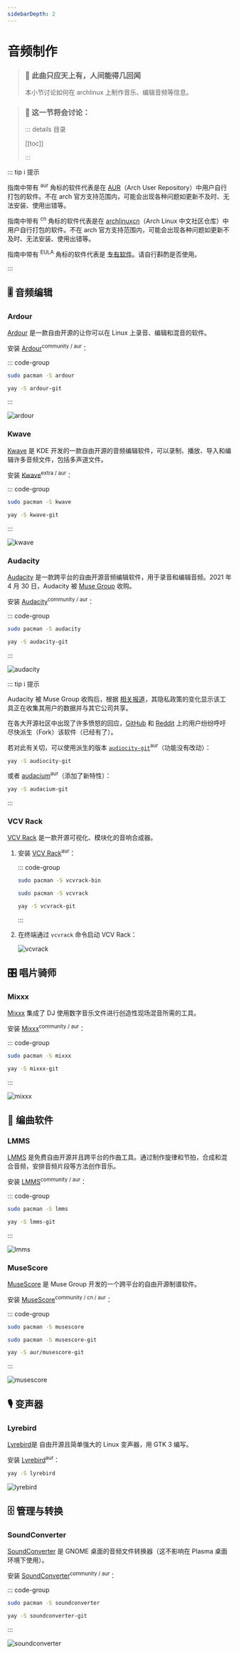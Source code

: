 ```yaml
---
sidebarDepth: 2
---
```


# 音频制作

> ### 🎵 此曲只应天上有，人间能得几回闻
>
> 本小节讨论如何在 archlinux 上制作音乐、编辑音频等信息。

> ### 🔖 这一节将会讨论：
>
> ::: details 目录
>
> [[toc]]
>
> :::

::: tip ℹ️ 提示

指南中带有 <sup>aur</sup> 角标的软件代表是在 [AUR](https://aur.archlinux.org/)（Arch User Repository）中用户自行打包的软件。不在 arch 官方支持范围内，可能会出现各种问题如更新不及时、无法安装、使用出错等。

指南中带有 <sup>cn</sup> 角标的软件代表是在 [archlinuxcn](https://www.archlinuxcn.org/archlinux-cn-repo-and-mirror/)（Arch Linux 中文社区仓库）中用户自行打包的软件。不在 arch 官方支持范围内，可能会出现各种问题如更新不及时、无法安装、使用出错等。

指南中带有 <sup>EULA</sup> 角标的软件代表是 [专有软件](https://www.gnu.org/proprietary/proprietary.html)。请自行斟酌是否使用。

:::

## 🎚️ 音频编辑

### Ardour

[Ardour](https://ardour.org/) 是一款自由开源的让你可以在 Linux 上录音、编辑和混音的软件。

安装 [Ardour](https://archlinux.org/packages/community/x86_64/ardour/)<sup>community / aur</sup>：

::: code-group

```sh [extra]
sudo pacman -S ardour
```

```sh [aur (git)]
yay -S ardour-git
```

:::

![ardour](../../assets/app/exclusive/audio/ardour.png)

### Kwave

[Kwave](https://apps.kde.org/zh-cn/kwave/) 是 KDE 开发的一款自由开源的音频编辑软件，可以录制、播放、导入和编辑许多音频文件，包括多声道文件。

安装 [Kwave](https://archlinux.org/packages/extra/x86_64/kwave/)<sup>extra / aur</sup>：

::: code-group

```sh [extra]
sudo pacman -S kwave
```

```sh [aur (git)]
yay -S kwave-git
```

:::

![kwave](../../assets/app/exclusive/audio/kwave.png)

### Audacity

[Audacity](https://www.audacityteam.org/) 是一款跨平台的自由开源音频编辑软件，用于录音和编辑音频。2021 年 4 月 30 日，Audacity 被 [Muse Group](https://mu.se/) 收购。

安装 [Audacity](https://archlinux.org/packages/community/x86_64/audacity/)<sup>community / aur</sup>：

::: code-group

```sh [community]
sudo pacman -S audacity
```

```sh [aur (git)]
yay -S audacity-git
```

:::

![audacity](../../assets/app/exclusive/audio/audacity.png)

::: tip ℹ️ 提示

Audacity 被 Muse Group 收购后，根据 [相关报道](https://fosspost.org/audacity-is-now-a-spyware/)，其隐私政策的变化显示该工具正在收集其用户的数据并与其它公司共享。

在各大开源社区中出现了许多愤怒的回应，[GitHub](https://github.com/audacity/audacity/issues/1213) 和 [Reddit](https://www.reddit.com/r/linux/comments/od3h8b/audacity_may_collect_data_necessary_for_law/) 上的用户纷纷呼吁尽快派生（Fork）该软件（已经有了）。

若对此有关切，可以使用派生的版本 [`audiocity-git`](https://aur.archlinux.org/packages/audiocity-git/)<sup>aur</sup>（功能没有改动）：

```sh
yay -S audiocity-git
```

或者 [audacium](https://aur.archlinux.org/packages/audacium-git/)<sup>aur</sup>（添加了新特性）：

```sh
yay -S audacium-git
```

:::

### VCV Rack

[VCV Rack](https://vcvrack.com/) 是一款开源可视化、模块化的音响合成器。

1. 安装 [VCV Rack](https://archlinux.org/packages/community/x86_64/audacity/)<sup>aur</sup>：

   ::: code-group

   ```sh [aur (bin)]
   sudo pacman -S vcvrack-bin
   ```

   ```sh [aur]
   sudo pacman -S vcvrack
   ```

   ```sh [aur (git)]
   yay -S vcvrack-git
   ```

   :::

2. 在终端通过 `vcvrack` 命令启动 VCV Rack：

   ![vcvrack](../../assets/app/exclusive/audio/vcvrack.png)

## 🎛️ 唱片骑师

### Mixxx

[Mixxx](https://mixxx.org/) 集成了 DJ 使用数字音乐文件进行创造性现场混音所需的工具。

安装 [Mixxx](https://archlinux.org/packages/community/x86_64/mixxx/)<sup>community / aur</sup>：

::: code-group

```sh [community]
sudo pacman -S mixxx
```

```sh [aur (git)]
yay -S mixxx-git
```

:::

![mixxx](../../assets/app/exclusive/audio/mixxx.png)

## 🎼 编曲软件

### LMMS

[LMMS](https://lmms.io/) 是免费自由开源并且跨平台的作曲工具。通过制作旋律和节拍，合成和混合音频，安排音频片段等方法创作音乐。

安装 [LMMS](https://archlinux.org/packages/community/x86_64/lmms/)<sup>community / aur</sup>：

::: code-group

```sh [community]
sudo pacman -S lmms
```

```sh [aur (git)]
yay -S lmms-git
```

:::

![lmms](../../assets/app/exclusive/audio/lmms.png)

### MuseScore

[MuseScore](https://musescore.org/zh-hans) 是 Muse Group 开发的一个跨平台的自由开源制谱软件。

安装 [MuseScore](https://archlinux.org/packages/community/x86_64/lmms/)<sup>community / cn / aur</sup>：

::: code-group

```sh [community]
sudo pacman -S musescore
```

```sh [cn (git)]
sudo pacman -S musescore-git
```

```sh [aur (git)]
yay -S aur/musescore-git
```

:::

![musescore](../../assets/app/exclusive/audio/musescore.png)

## 🎙️ 变声器

### Lyrebird

[Lyrebird](https://github.com/lyrebird-voice-changer/lyrebird)是 自由开源且简单强大的 Linux 变声器，用 GTK 3 编写。

安装 [Lyrebird](https://archlinux.org/packages/community/x86_64/lmms/)<sup>aur</sup>：

```sh
yay -S lyrebird
```

![lyrebird](../../assets/app/exclusive/audio/lyrebird.png)

## 🗄️ 管理与转换

### SoundConverter

[SoundConverter](https://soundconverter.org/) 是 GNOME 桌面的音频文件转换器（这不影响在 Plasma 桌面环境下使用）。

安装 [SoundConverter](https://archlinux.org/packages/community/any/soundconverter/)<sup>community / aur</sup>：

::: code-group

```sh [community]
sudo pacman -S soundconverter
```

```sh [aur (git)]
yay -S soundconverter-git
```

:::

![soundconverter](../../assets/app/exclusive/audio/soundconverter.png)
